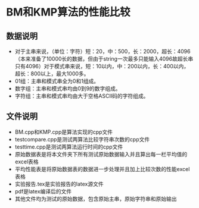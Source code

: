 # BM和KMP算法的性能比较
## 数据说明
- 对于主串来说，（单位：字符）短：20，中：500，长：2000，超长：4096（本来准备了10000长的数据，但由于string一次最多只能输入4096故超长串只有4096）对于模式串来说，短：10以内，中：200以内，长：400以内，超长：800以上，最大1000多。
- 01组：主串和模式串全为0和1组成。
- 数字组：主串和模式串均由0到9的数字组成。
- 字符组：主串和模式串均由大于空格ASCII码的字符组成。
## 文件说明
- BM.cpp和KMP.cpp是算法实现的cpp文件
- testcompare.cpp是测试两算法比较字符串次数的cpp文件
- testtime.cpp是测试两算法运行时间的cpp文件
- 原始数据表是将本文件夹下所有测试原始数据输入并且算出每一栏平均值的excel表格
- 平均性能表是将原始数据表的数据进一步处理并且加上比较次数的性能excel表格
- 实验报告.tex是实验报告的latex源文件
- pdf是latex编译后的文件
- 其他文件均为测试的原始数据，包含原始主串，原始字符串和原始输出
